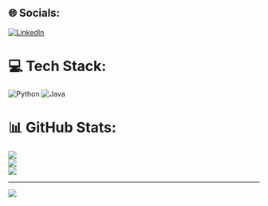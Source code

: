 
## 🌐 Socials:
[![LinkedIn](https://img.shields.io/badge/LinkedIn-%230077B5.svg?logo=linkedin&logoColor=white)](https://linkedin.com/in/taha-can-şenel/) 

# 💻 Tech Stack:
![Python](https://img.shields.io/badge/python-3670A0?style=for-the-badge&logo=python&logoColor=ffdd54) ![Java](https://img.shields.io/badge/java-%23ED8B00.svg?style=for-the-badge&logo=openjdk&logoColor=white)
# 📊 GitHub Stats:
![](https://github-readme-stats.vercel.app/api?username=Korugan32&theme=dark&hide_border=false&include_all_commits=true&count_private=true)<br/>
![](https://github-readme-streak-stats.herokuapp.com/?user=Korugan32&theme=dark&hide_border=false)<br/>
![](https://github-readme-stats.vercel.app/api/top-langs/?username=Korugan32&theme=dark&hide_border=false&include_all_commits=true&count_private=true&layout=compact)

---
[![](https://visitcount.itsvg.in/api?id=Korugan32&icon=2&color=2)](https://visitcount.itsvg.in)

<!-- Proudly created with GPRM ( https://gprm.itsvg.in ) -->
